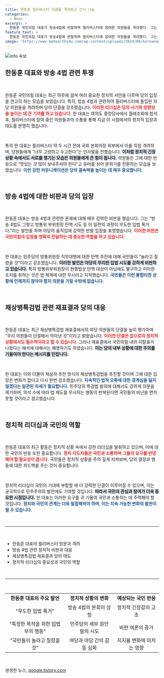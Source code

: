 ```yaml
---
title: 한동훈 필리버스터 의원들 격려하고 간식 나눔
categories:
  - News
excerpt: >
  한동훈 국민의힘 대표가 방송4법에 반발하며 필리버스터에 참여한 의원들을 격려했다. 그는 무도한 입법 폭거라며 법안 발의를 비판하고, 당의 단결을 강조했다. 클릭해 더 자세한 이야기를 확인해보세요!
feature_text: >
  한동훈 국민의힘 대표가 방송4법에 반발하며 필리버스터에 참여한 의원들을 격려했다. 그는 무도한 입법 폭거라며 법안 발의를 비판하고, 당의 단결을 강조했다. 클릭해 더 자세한 이야기를 확인해보세요!
image: 'https://www.behealthy4u.com/wp-content/uploads/2024/06/koreanews.jpg'
---
```


<p><img src="https://www.behealthy4u.com/wp-content/uploads/2024/06/koreanews.jpg" alt="info 속보" /></p>

<h2 data-ke-size="size26">한동훈 대표와 방송 4법 관련 투쟁</h2>

<p data-ke-size="size16">&nbsp;</p>

<p>한동훈 국민의힘 대표는 최근 하루에 걸쳐 여러 중요한 정치적 사안을 다루며 당의 입장을 견고히 하는 모습을 보였습니다. 특히, 방송 4법과 관련하여 필리버스터에 돌입한 자당 의원들을 격려하며 당의 단결을 강조했습니다. <b><span style="color: #ee2323;">이러한 리더십은 당의 사기와 방향성을 높이는 데 큰 기여를 하고 있습니다.</span></b> 한 대표는 여의도 중앙당사에서 월례조회에 참석 후, 필리버스터에 참여 중인 의원들과의 소통을 통해 지금 이 시점에서의 정치적 입장과 태도를 분명히 했습니다.</p>

<p data-ke-size="size16">&nbsp;</p>

<p>특히 한 대표는 필리버스터 약 두 시간 전에 국회 본회의장 외부에서 이를 직접 격려하며, 당원들에게 "너무 고생하고 수고한다"는 인사말을 전했습니다. <b><span style="background-color: #21538527;">이처럼 정치적 긴장 상황 속에서도 서로를 챙기는 모습은 의원들에게 큰 힘이 됩니다.</span></b> 의원들은 그에 대한 반응으로 "맛있는 것 많이 보내주셔야 한다"고 유머를 섞어 분위기를 전환하는 모습을 보였습니다. <b><span style="color: #1a5490;">이런 강한 커뮤니케이션은 당의 결속력을 높이는 데 매우 중요합니다.</span></b></p>

<p data-ke-size="size16">&nbsp;</p>

<h2 data-ke-size="size26">방송 4법에 대한 비판과 당의 입장</h2>

<p data-ke-size="size16">&nbsp;</p>

<p>한동훈 대표는 방송 4법과 관련한 문제에 대해 매우 강력한 비판을 했습니다. 그는 "방송 4법도 그렇고 방통위 부위원장 탄핵 시도 등 이 일련의 과정이 무도한 입법 폭거다."라는 발언을 하며 야당의 움직임에 강력한 반발 입장을 표명했습니다. <b><span style="color: #ee2323;">이러한 비판은 국민의힘의 입장을 명확히 전달하는 데 중요한 역할을 하고 있습니다.</span></b> </p>

<p data-ke-size="size16">&nbsp;</p>

<p>한 대표는 민주당의 방통위원장 직무대행에 대한 탄핵 추진에 대해 국민들이 "놀라고 질렸을 것"이라고 강조했습니다. <b><span style="background-color: #21538527;">이러한 발언은 야당의 무리한 입법 시도를 강하게 비판하고 있습니다.</span></b> 특히 방통위부위원장이 현행법상 탄핵 대상이 아님에도 불구하고 이러한 조치를 취하는 것은 법 체계에 대한 무시라고 지적했습니다. <b><span style="color: #1a5490;">국민들은 이런 불합리한 상황에 언제까지 참아야 할지 의문을 가질 수밖에 없습니다.</span></b></p>

<p data-ke-size="size16">&nbsp;</p>

<h2 data-ke-size="size26">채상병특검법 관련 재표결과 당의 대응</h2>

<p data-ke-size="size16">&nbsp;</p>

<p>한동훈 대표는 최근 채상병특검법 재표결에서의 여당 의원들의 단결을 높이 평가하며 "우리 의원들이 단결해서 막아낸 것"이라고 밝혔습니다. <b><span style="color: #ee2323;">이러한 단결은 앞으로의 정치적 상황에서도 필수적이라고 할 수 있습니다.</span></b> 그러나 재표결에서 국민의힘 내의 이탈표가 나왔다는 해석에 대해서는 해명하기도 하였습니다. <b><span style="background-color: #21538527;">이는 당의 내부 상황에 대한 주의를 기울여야 한다는 메시지를 던집니다.</span></b> </p>

<p data-ke-size="size16">&nbsp;</p>

<p>한 대표는 이와 더불어 제삼자 추천 방식의 채상병특검법을 추진할 것이며 그에 대한 입장은 변화가 없다고 다시 한번 강조했습니다. <b><span style="color: #1a5490;">지속적인 법적 오류에 대한 경계심을 잃지 않겠다는 일관된 자세가 필요합니다.</span></b> 민주당의 특검법 발의에 대해서도 강하게 의문을 제기하며, 의석 수에 따라 법 제도를 무시하는 행동이 반복된다면 국민들의 비난을 면치 못할 것이라고 경고했습니다.</p>

<p data-ke-size="size16">&nbsp;</p>

<h2 data-ke-size="size26">정치적 리더십과 국민의 역할</h2>

<p data-ke-size="size16">&nbsp;</p>

<p>한동훈 대표의 최근 활동은 정치적 상황 속에서 강한 리더십을 발휘하고 있으며, 이에 대한 국민의 반응 또한 중요합니다. <b><span style="color: #ee2323;">정치 지도자들은 국민과 소통하며 그들의 요구를 반영해야 할 필요성이 큽니다.</span></b> 국민들은 정치적 상황을 주의 깊게 지켜보며, 당의 결정과 행동에 대한 피드백을 주는 것이 중요합니다. </p>

<p data-ke-size="size16">&nbsp;</p>

<p>정치적 리더십이 국민의 기대에 부합할 때 더 강력한 단결이 이루어질 수 있으며, 이는 궁극적으로 민주주의의 발전에도 기여할 것입니다.  <b><span style="background-color: #21538527;">따라서 국민의 관심과 참여가 더욱 중요한 시점입니다.</span></b> 한 대표는 이러한 요구를 귀 기울여 국민과 소통하는 데 주력해야 할 것입니다. <b><span style="color: #1a5490;">정치와 국민의 관계는 더욱 밀접해져야 하며, 이는 지속 가능한 변화의 발판이 될 수 있습니다.</span></b></p>

<p data-ke-size="size16">&nbsp;</p>

<hr />

<p data-ke-size="size16">&nbsp;</p>

<ul>
    <li>한동훈 대표의 필리버스터 방문과 격려</li>
    <li>방송 4법 관련 정치적 비판과 대응</li>
    <li>채상병특검법 재표결과 당의 태도</li>
    <li>정치적 리더십의 중요성과 국민의 역할</li>
</ul>

<p data-ke-size="size16">&nbsp;</p>

<hr />

<p data-ke-size="size16">&nbsp;</p>

<table>
    <tr>
        <td style="text-align: center; height: 17px;"><b>한동훈 대표의 주요 발언</b></td>
        <td style="text-align: center; height: 17px;"><b>정치적 상황의 변화</b></td>
        <td style="text-align: center; height: 17px;"><b>예상되는 국민 반응</b></td>
    </tr>
    <tr>
        <td style="text-align: center; height: 17px;">"무도한 입법 폭거"</td>
        <td style="text-align: center; height: 17px;">방송 4법의 본회의 상정</td>
        <td style="text-align: center; height: 17px;">정치적 긴장감의 고조</td>
    </tr>
    <tr>
        <td style="text-align: center; height: 17px;">"특정한 목적을 위한 입법부의 행동"</td>
        <td style="text-align: center; height: 17px;">민주당의 세부 원안 발의 시도</td>
        <td style="text-align: center; height: 17px;">비판 여론의 증가</td>
    </tr>
    <tr>
        <td style="text-align: center; height: 17px;">"국민들이 놀라고 질렸을 것"</td>
        <td style="text-align: center; height: 17px;">여당과 야당 간의 갈등 심화</td>
        <td style="text-align: center; height: 17px;">지지율 변화에 미치는 영향</td>
    </tr>
</table>

<p data-ke-size="size16">&nbsp;</p>
생생한 뉴스, <a href="https://qoogle.tistory.com" rel="dofollow">qoogle.tistory.com</a>


